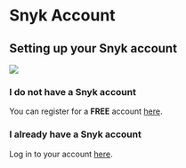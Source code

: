 # Snyk Account

## Setting up your Snyk account

![](https://partner-workshop-assets.s3.us-east-2.amazonaws.com/snyk-signup.png)

### I do not have a Snyk account

You can register for a **FREE** account [here](https://app.snyk.io/signup/).

### I already have a Snyk account

Log in to your account [here](https://app.snyk.io/login).
